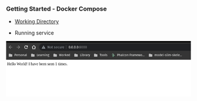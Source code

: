 ### Getting Started - Docker Compose

- [Working Directory](./composetest/Dockerfile)

- Running service
<img src="../images/Result Docker.jpg" alt="Git Version" style="max-width: 100%;">